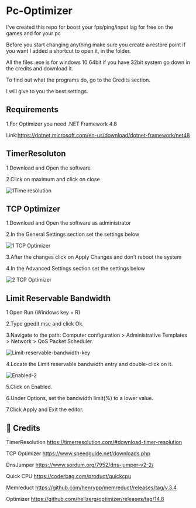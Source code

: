 
# Pc-Optimizer

I've created this repo for boost your fps/ping/input lag for free on the games and for your pc

Before you start changing anything make sure you create a restore point if you want I added a shortcut to open it, in the folder.

All the files .exe is for windows 10 64bit if you have 32bit system go down in the credits and download it.

To find out what the programs do, go to the Credits section.

I will give to you the best settings. 


## Requirements
1.For Optimizer you need .NET Framework 4.8 

Link:https://dotnet.microsoft.com/en-us/download/dotnet-framework/net48

## TimerResoluton
1.Download and Open the software 


2.Click on maximum and click on close

![1Time resolution ](https://user-images.githubusercontent.com/76433243/218272332-08cccb6f-fc8c-4c0e-9d95-12a68bbcc6f5.png)

## TCP Optimizer 
1.Download and Open the software as administrator

2.In the General Settings section set the settings below

![1 TCP Optimizer](https://user-images.githubusercontent.com/76433243/218272612-9e2c9ebe-a26e-4a65-8beb-f71bf8462ac7.png)

3.After the changes click on Apply Changes and don’t reboot the system

4.In the Advanced Settings section set the settings below

![2 TCP Optimizer](https://user-images.githubusercontent.com/76433243/218272740-2b45731c-8b31-442b-8415-e44b4475b828.png)

## Limit Reservable Bandwidth
1.Open Run (Windows key + R)

2.Type gpedit.msc and click Ok.

3.Navigate to the path: Computer configuration > Administrative Templates > Network > QoS Packet Scheduler.

![Limit-reservable-bandwidth-key](https://user-images.githubusercontent.com/76433243/218272269-117c6752-f586-46dc-9cc3-ac5f5cf3e465.png)

4.Locate the Limit reservable bandwidth entry and double-click on it.

![Enabled-2](https://user-images.githubusercontent.com/76433243/218272284-f5104192-305d-4667-9412-0e00874a7175.png)

5.Click on Enabled.

6.Under Options, set the bandwidth limit(%) to a lower value.

7.Click Apply and Exit the editor.
## 🔗 Credits
TimerResolution https://timerresolution.com/#download-timer-resolution

TCP Optimizer https://www.speedguide.net/downloads.php

DnsJumper https://www.sordum.org/7952/dns-jumper-v2-2/

Quick CPU https://coderbag.com/product/quickcpu

Memreduct https://github.com/henrypp/memreduct/releases/tag/v.3.4

Optimizer https://github.com/hellzerg/optimizer/releases/tag/14.8



